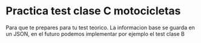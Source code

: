 # Practica test clase C motocicletas

Para que te prepares para tu test teorico. La informacion base se guarda en un JSON, en el futuro podemos implementar por ejemplo el test clase B
